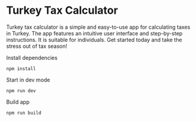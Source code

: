 # Turkey Tax Calculator
Turkey tax calculator is a simple and easy-to-use app for calculating taxes in Turkey. The app features an intuitive user interface and step-by-step instructions. It is suitable for individuals. Get started today and take the stress out of tax season!


Install dependencies
```
npm install
```

Start in dev mode
```
npm run dev
```

Build app
```
npm run build
```
